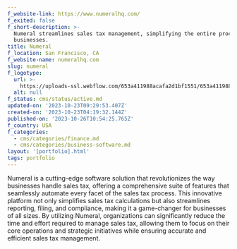 ```yaml
---
f_website-link: https://www.numeralhq.com/
f_exited: false
f_short-description: >-
  Numeral streamlines sales tax management, simplifying the entire process for
  businesses.
title: Numeral
f_location: San Francisco, CA
f_website-name: numeralhq.com
slug: numeral
f_logotype:
  url: >-
    https://uploads-ssl.webflow.com/653a411988acafa2d1bf1551/653a411988acafa2d1bf1624_64f85c4df49f58f016192e58_numeral.png
  alt: null
f_status: cms/status/active.md
updated-on: '2023-10-23T09:29:53.407Z'
created-on: '2023-10-23T04:19:32.144Z'
published-on: '2023-10-26T10:54:25.765Z'
f_country: USA
f_categories:
  - cms/categories/finance.md
  - cms/categories/business-software.md
layout: '[portfolio].html'
tags: portfolio
---
```


Numeral is a cutting-edge software solution that revolutionizes the way businesses handle sales tax, offering a comprehensive suite of features that seamlessly automate every facet of the sales tax process. This innovative platform not only simplifies sales tax calculations but also streamlines reporting, filing, and compliance, making it a game-changer for businesses of all sizes. By utilizing Numeral, organizations can significantly reduce the time and effort required to manage sales tax, allowing them to focus on their core operations and strategic initiatives while ensuring accurate and efficient sales tax management.
